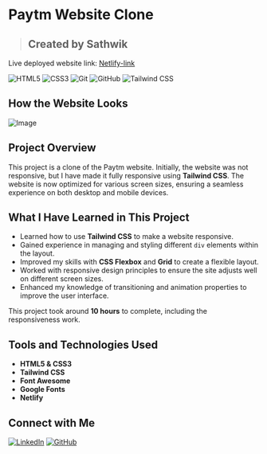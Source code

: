 




# Paytm Website Clone

> ## Created by Sathwik 

Live deployed website link: [Netlify-link](https://paytm-website-clone.netlify.app/) 

![HTML5](https://img.shields.io/badge/HTML5-E34F26?style=for-the-badge&logo=html5&logoColor=white) ![CSS3](https://img.shields.io/badge/CSS3-1572B6?style=for-the-badge&logo=css3&logoColor=white) ![Git](https://img.shields.io/badge/Git-F05032?style=for-the-badge&logo=git&logoColor=white) ![GitHub](https://img.shields.io/badge/GitHub-181717?style=for-the-badge&logo=github&logoColor=white) ![Tailwind CSS](https://img.shields.io/badge/Tailwind%20CSS-06B6D4?style=for-the-badge&logo=tailwindcss&logoColor=white)

## How the Website Looks  
![Image](/Assests/paytm%20full%20cover.png)

## Project Overview
This project is a clone of the Paytm website. Initially, the website was not responsive, but I have made it fully responsive using **Tailwind CSS**. The website is now optimized for various screen sizes, ensuring a seamless experience on both desktop and mobile devices.

## What I Have Learned in This Project
- Learned how to use **Tailwind CSS** to make a website responsive.
- Gained experience in managing and styling different `div` elements within the layout.
- Improved my skills with **CSS Flexbox** and **Grid** to create a flexible layout.
- Worked with responsive design principles to ensure the site adjusts well on different screen sizes.
- Enhanced my knowledge of transitioning and animation properties to improve the user interface.

This project took around **10 hours** to complete, including the responsiveness work.

## Tools and Technologies Used
- **HTML5 & CSS3** 
- **Tailwind CSS** 
- **Font Awesome** 
- **Google Fonts** 
- **Netlify** 

## Connect with Me

[![LinkedIn](https://img.shields.io/badge/LinkedIn-0077B5?style=for-the-badge&logo=linkedin&logoColor=white)](https://www.linkedin.com/in/sathwik-alagoni-056b692a0/)
[![GitHub](https://img.shields.io/badge/GitHub-181717?style=for-the-badge&logo=github&logoColor=white)](https://github.com/Sathwik-Alagoni)

